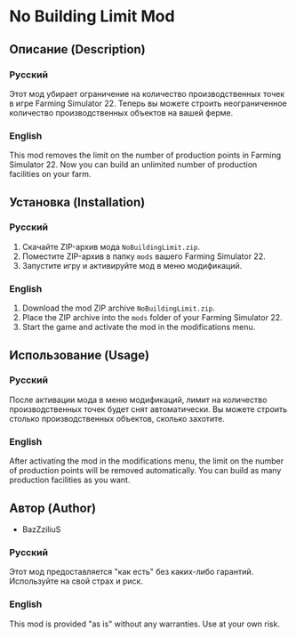 # No Building Limit Mod

## Описание (Description)

### Русский

Этот мод убирает ограничение на количество производственных точек в игре Farming Simulator 22. Теперь вы можете строить неограниченное количество производственных объектов на вашей ферме.

### English

This mod removes the limit on the number of production points in Farming Simulator 22. Now you can build an unlimited number of production facilities on your farm.

## Установка (Installation)

### Русский

1. Скачайте ZIP-архив мода `NoBuildingLimit.zip`.
2. Поместите ZIP-архив в папку `mods` вашего Farming Simulator 22.
3. Запустите игру и активируйте мод в меню модификаций.

### English

1. Download the mod ZIP archive `NoBuildingLimit.zip`.
2. Place the ZIP archive into the `mods` folder of your Farming Simulator 22.
3. Start the game and activate the mod in the modifications menu.

## Использование (Usage)

### Русский

После активации мода в меню модификаций, лимит на количество производственных точек будет снят автоматически. Вы можете строить столько производственных объектов, сколько захотите.

### English

After activating the mod in the modifications menu, the limit on the number of production points will be removed automatically. You can build as many production facilities as you want.

## Автор (Author)

- BazZziliuS

### Русский

Этот мод предоставляется "как есть" без каких-либо гарантий. Используйте на свой страх и риск.

### English

This mod is provided "as is" without any warranties. Use at your own risk.